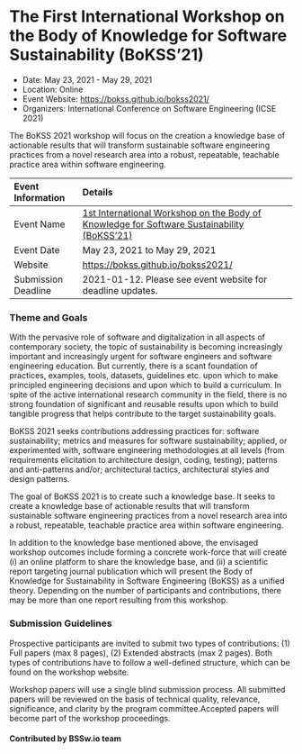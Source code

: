 # The First International Workshop on the Body of Knowledge for Software Sustainability (BoKSS’21)

- Date: May 23, 2021 - May 29, 2021
- Location: Online
- Event Website: https://bokss.github.io/bokss2021/
- Organizers: International Conference on Software Engineering (ICSE 2021)
			   
<!-- deck text start -->
The BoKSS 2021  workshop will focus on the creation a knowledge base of actionable results that will transform sustainable software engineering practices from a novel research area into a robust, repeatable, teachable practice area within software engineering.
<!-- deck text end -->

Event Information | Details
:--- | :---			   
Event Name | [1st International Workshop on the Body of Knowledge for Software Sustainability (BoKSS’21)](https://bokss.github.io/bokss2021/)
Event Date | May 23, 2021 to May 29, 2021
Website | https://bokss.github.io/bokss2021/
Submission Deadline | 2021-01-12. Please see event website for deadline updates.

### Theme and Goals

With the pervasive role of software and digitalization in all aspects of contemporary society, the topic of sustainability is becoming increasingly important and increasingly urgent for software engineers and software engineering education. But currently, there is a scant foundation of practices, examples, tools, datasets, guidelines etc. upon which to make principled engineering decisions and upon which to build a curriculum. In spite of the active international research community in the field, there is no strong foundation of significant and reusable results upon which to build tangible progress that helps contribute to the target sustainability goals.

BoKSS 2021 seeks contributions addressing practices for: software sustainability; metrics and measures for software sustainability; applied, or experimented with, software engineering methodologies at all levels (from requirements elicitation to architecture design, coding, testing); patterns and anti-patterns and/or; architectural tactics, architectural styles and design patterns.

The goal of BoKSS 2021 is to create such a knowledge base. It seeks to create a knowledge base of actionable results that will transform sustainable software engineering practices from a novel research area into a robust, repeatable, teachable practice area within software engineering.

In addition to the knowledge base mentioned above, the envisaged workshop outcomes include forming a concrete work-force that will create (i) an online platform to share the knowledge base, and (ii) a scientific report targeting journal publication which will present the Body of Knowledge for Sustainability in Software Engineering (BoKSS) as a unified theory. Depending on the number of participants and contributions, there may be more than one report resulting from this workshop.

### Submission Guidelines
Prospective participants are invited to submit two types of contributions:  (1) Full papers (max 8 pages), (2) Extended abstracts (max 2 pages). Both types of contributions have to follow a well-defined structure, which can be found on the workshop website.
  
Workshop papers will use a single blind submission process. All submitted papers will be reviewed on the basis of technical quality, relevance, significance, and clarity by the program committee.Accepted papers will become part of the workshop proceedings.


#### Contributed by BSSw.io team

<!---
Publish:  preview
Categories: Collaboration
Topics: conferences and workshops
RSS-update: 2020-18-12
--->
